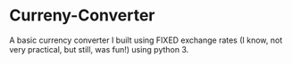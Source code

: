 # Curreny-Converter
A basic currency converter I built using FIXED exchange rates (I know, not very practical, but still, was fun!) using python 3.

